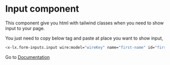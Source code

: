 # Input component
This component give you html with tailwind classes when you need to show input to your page.

You just need to copy below tag and paste at place you want to show input,

```bash
<x-lx.form-inputs.input wire:model="wireKey" name="first-name" id="first-name" placeholder="Enter name"/>
```



Go to [Documentation](../README.md)
